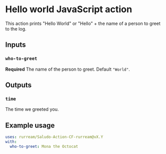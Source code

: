 # Hello world JavaScript action

This action prints "Hello World" or "Hello" + the name of a person to greet to the log.

## Inputs

### `who-to-greet`

**Required** The name of the person to greet. Default `"World"`.

## Outputs

### `time`

The time we greeted you.

## Example usage

```yaml
uses: rurream/Saludo-Action-CF-rurream@vX.Y
with:
  who-to-greet: Mona the Octocat
```
